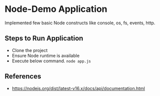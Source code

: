 # Node-Demo Application

Implemented few basic Node constructs like console, os, fs, events, http.

## Steps to Run Application
- Clone the project
- Ensure Node runtime is available
- Execute below command.
    `node app.js`

## References
- https://nodejs.org/dist/latest-v16.x/docs/api/documentation.html

